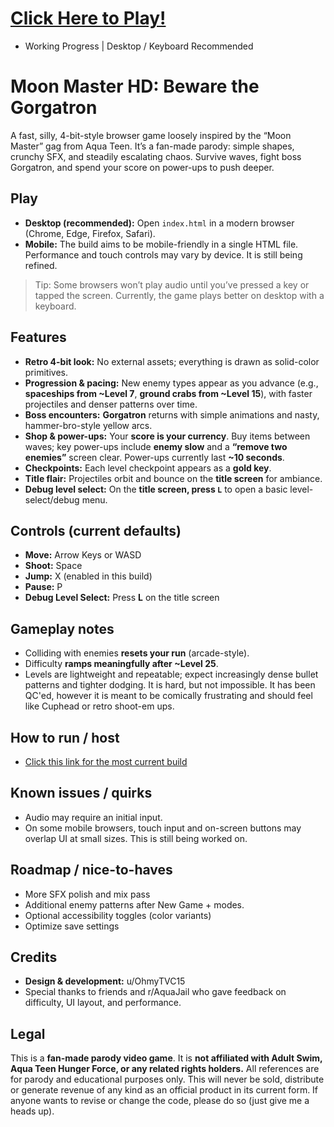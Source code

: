 # [Click Here to Play!](https://htmlpreview.github.io/?https://github.com/0hmyTVC15/moon-master-hd/blob/56b5f483ad93e2909ac3f84eff5756ceacdf4477/builds/ver%201.0.x/moon-master-1.4.2.html)
- Working Progress | Desktop / Keyboard Recommended
# Moon Master HD: Beware the Gorgatron

A fast, silly, 4-bit-style browser game loosely inspired by the “Moon Master” gag from Aqua Teen. It’s a fan-made parody: simple shapes, crunchy SFX, and steadily escalating chaos. Survive waves, fight boss Gorgatron, and spend your score on power-ups to push deeper.

## Play
- **Desktop (recommended):** Open `index.html` in a modern browser (Chrome, Edge, Firefox, Safari).
- **Mobile:** The build aims to be mobile-friendly in a single HTML file. Performance and touch controls may vary by device. It is still being refined.

> Tip: Some browsers won’t play audio until you’ve pressed a key or tapped the screen. Currently, the game plays better on desktop with a keyboard.

## Features
- **Retro 4-bit look:** No external assets; everything is drawn as solid-color primitives.
- **Progression & pacing:** New enemy types appear as you advance (e.g., **spaceships from ~Level 7**, **ground crabs from ~Level 15**), with faster projectiles and denser patterns over time.
- **Boss encounters:** **Gorgatron** returns with simple animations and nasty, hammer-bro-style yellow arcs.
- **Shop & power-ups:** Your **score is your currency**. Buy items between waves; key power-ups include **enemy slow** and a **“remove two enemies”** screen clear. Power-ups currently last **~10 seconds**.
- **Checkpoints:** Each level checkpoint appears as a **gold key**.
- **Title flair:** Projectiles orbit and bounce on the **title screen** for ambiance.
- **Debug level select:** On the **title screen, press `L`** to open a basic level-select/debug menu.

## Controls (current defaults)
- **Move:** Arrow Keys or WASD  
- **Shoot:** Space  
- **Jump:** X (enabled in this build)  
- **Pause:** P  
- **Debug Level Select:** Press **L** on the title screen

## Gameplay notes
- Colliding with enemies **resets your run** (arcade-style).  
- Difficulty **ramps meaningfully after ~Level 25**.  
- Levels are lightweight and repeatable; expect increasingly dense bullet patterns and tighter dodging. It is hard, but not impossible. It has been QC'ed, however it is meant to be comically frustrating and should feel like Cuphead or retro shoot-em ups.

## How to run / host
- [Click this link for the most current build](https://htmlpreview.github.io/?https://github.com/0hmyTVC15/moon-master-hd/blob/56b5f483ad93e2909ac3f84eff5756ceacdf4477/builds/ver%201.0.x/moon-master-1.4.2.html)

## Known issues / quirks
- Audio may require an initial input.
- On some mobile browsers, touch input and on-screen buttons may overlap UI at small sizes. This is still being worked on.

## Roadmap / nice-to-haves
- More SFX polish and mix pass  
- Additional enemy patterns after New Game + modes. 
- Optional accessibility toggles (color variants)  
- Optimize save settings

## Credits
- **Design & development:** u/OhmyTVC15
- Special thanks to friends and r/AquaJail who gave feedback on difficulty, UI layout, and performance.

## Legal
This is a **fan-made parody video game**. It is **not affiliated with Adult Swim, Aqua Teen Hunger Force, or any related rights holders.** All references are for parody and educational purposes only. This will never be sold, distribute or generate revenue of any kind as an official product in its current form. If anyone wants to revise or change the code, please do so (just give me a heads up).

